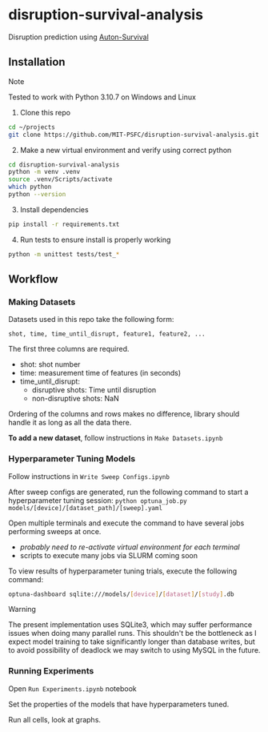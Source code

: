 # disruption-survival-analysis

Disruption prediction using [Auton-Survival](https://autonlab.org/auton-survival/)

## Installation
>[!note]
Tested to work with Python 3.10.7 on Windows and Linux

1. Clone this repo
```bash
cd ~/projects
git clone https://github.com/MIT-PSFC/disruption-survival-analysis.git
```

2. Make a new virtual environment and verify using correct python
```bash
cd disruption-survival-analysis
python -m venv .venv
source .venv/Scripts/activate
which python
python --version
```

3. Install dependencies
```bash
pip install -r requirements.txt
```

4. Run tests to ensure install is properly working
```bash
python -m unittest tests/test_*
```

## Workflow

### Making Datasets

Datasets used in this repo take the following form:
```
shot, time, time_until_disrupt, feature1, feature2, ...
```

The first three columns are required.
- shot: shot number
- time: measurement time of features (in seconds)
- time_until_disrupt:
	- disruptive shots: Time until disruption
	- non-disruptive shots: NaN

Ordering of the columns and rows makes no difference, library should handle it as long as all the data there.

**To add a new dataset**, follow instructions in `Make Datasets.ipynb`

### Hyperparameter Tuning Models

Follow instructions in `Write Sweep Configs.ipynb`

After sweep configs are generated, run the following command to start a hyperparameter tuning session:
`python optuna_job.py models/[device]/[dataset_path]/[sweep].yaml`

Open multiple terminals and execute the command to have several jobs performing sweeps at once. 
- *probably need to re-activate virtual environment for each terminal*
- scripts to execute many jobs via SLURM coming soon

To view results of hyperparameter tuning trials, execute the following command:
```bash
optuna-dashboard sqlite:///models/[device]/[dataset]/[study].db
```

> [!warning]
> The present implementation uses SQLite3, which may suffer performance issues when doing many parallel runs. 
> This shouldn't be the bottleneck as I expect model training to take significantly longer than database writes, but to avoid possibility of deadlock we may switch to using MySQL in the future.

### Running Experiments

Open `Run Experiments.ipynb` notebook

Set the properties of the models that have hyperparameters tuned.

Run all cells, look at graphs.